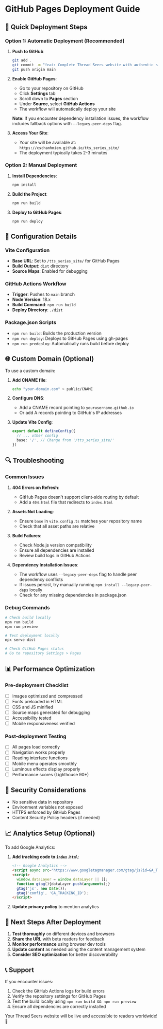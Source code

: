 # GitHub Pages Deployment Guide

## 🚀 Quick Deployment Steps

### Option 1: Automatic Deployment (Recommended)

1. **Push to GitHub**:
   ```bash
   git add .
   git commit -m "feat: Complete Thread Seers website with authentic series bible content"
   git push origin main
   ```

2. **Enable GitHub Pages**:
   - Go to your repository on GitHub
   - Click **Settings** tab
   - Scroll down to **Pages** section
   - Under **Source**, select **GitHub Actions**
   - The workflow will automatically deploy your site

   **Note**: If you encounter dependency installation issues, the workflow includes fallback options with `--legacy-peer-deps` flag.

3. **Access Your Site**:
   - Your site will be available at: `https://cschanhniem.github.io/tts_series_site/`
   - The deployment typically takes 2-3 minutes

### Option 2: Manual Deployment

1. **Install Dependencies**:
   ```bash
   npm install
   ```

2. **Build the Project**:
   ```bash
   npm run build
   ```

3. **Deploy to GitHub Pages**:
   ```bash
   npm run deploy
   ```

## 🔧 Configuration Details

### Vite Configuration
- **Base URL**: Set to `/tts_series_site/` for GitHub Pages
- **Build Output**: `dist` directory
- **Source Maps**: Enabled for debugging

### GitHub Actions Workflow
- **Trigger**: Pushes to `main` branch
- **Node Version**: 18.x
- **Build Command**: `npm run build`
- **Deploy Directory**: `./dist`

### Package.json Scripts
- `npm run build`: Builds the production version
- `npm run deploy`: Deploys to GitHub Pages using gh-pages
- `npm run predeploy`: Automatically runs build before deploy

## 🌐 Custom Domain (Optional)

To use a custom domain:

1. **Add CNAME file**:
   ```bash
   echo "your-domain.com" > public/CNAME
   ```

2. **Configure DNS**:
   - Add a CNAME record pointing to `yourusername.github.io`
   - Or add A records pointing to GitHub's IP addresses

3. **Update Vite Config**:
   ```typescript
   export default defineConfig({
     // ... other config
     base: '/', // Change from '/tts_series_site/'
   })
   ```

## 🔍 Troubleshooting

### Common Issues

1. **404 Errors on Refresh**:
   - GitHub Pages doesn't support client-side routing by default
   - Add a `404.html` file that redirects to `index.html`

2. **Assets Not Loading**:
   - Ensure `base` in `vite.config.ts` matches your repository name
   - Check that all asset paths are relative

3. **Build Failures**:
   - Check Node.js version compatibility
   - Ensure all dependencies are installed
   - Review build logs in GitHub Actions

4. **Dependency Installation Issues**:
   - The workflow uses `--legacy-peer-deps` flag to handle peer dependency conflicts
   - If issues persist, try manually running `npm install --legacy-peer-deps` locally
   - Check for any missing dependencies in package.json

### Debug Commands

```bash
# Check build locally
npm run build
npm run preview

# Test deployment locally
npx serve dist

# Check GitHub Pages status
# Go to repository Settings > Pages
```

## 📊 Performance Optimization

### Pre-deployment Checklist
- [ ] Images optimized and compressed
- [ ] Fonts preloaded in HTML
- [ ] CSS and JS minified
- [ ] Source maps generated for debugging
- [ ] Accessibility tested
- [ ] Mobile responsiveness verified

### Post-deployment Testing
- [ ] All pages load correctly
- [ ] Navigation works properly
- [ ] Reading interface functions
- [ ] Mobile menu operates smoothly
- [ ] Luminous effects display properly
- [ ] Performance scores (Lighthouse 90+)

## 🔐 Security Considerations

- No sensitive data in repository
- Environment variables not exposed
- HTTPS enforced by GitHub Pages
- Content Security Policy headers (if needed)

## 📈 Analytics Setup (Optional)

To add Google Analytics:

1. **Add tracking code to `index.html`**:
   ```html
   <!-- Google Analytics -->
   <script async src="https://www.googletagmanager.com/gtag/js?id=GA_TRACKING_ID"></script>
   <script>
     window.dataLayer = window.dataLayer || [];
     function gtag(){dataLayer.push(arguments);}
     gtag('js', new Date());
     gtag('config', 'GA_TRACKING_ID');
   </script>
   ```

2. **Update privacy policy** to mention analytics

## 🎯 Next Steps After Deployment

1. **Test thoroughly** on different devices and browsers
2. **Share the URL** with beta readers for feedback
3. **Monitor performance** using browser dev tools
4. **Update content** as needed using the content management system
5. **Consider SEO optimization** for better discoverability

## 📞 Support

If you encounter issues:
1. Check the GitHub Actions logs for build errors
2. Verify the repository settings for GitHub Pages
3. Test the build locally using `npm run build && npm run preview`
4. Ensure all dependencies are correctly installed

Your Thread Seers website will be live and accessible to readers worldwide! 🌟
